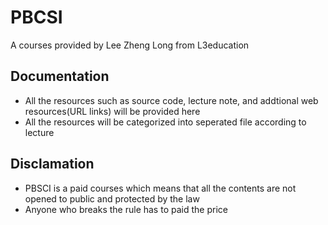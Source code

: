 # PBCSI

A courses provided by Lee Zheng Long from L3education

## Documentation

- All the resources such as source code, lecture note, and addtional web resources(URL links) will be provided here
- All the resources will be categorized into seperated file according to lecture

## Disclamation

- PBSCI is a paid courses which means that all the contents are not opened to public and protected by the law
- Anyone who breaks the rule has to paid the price

